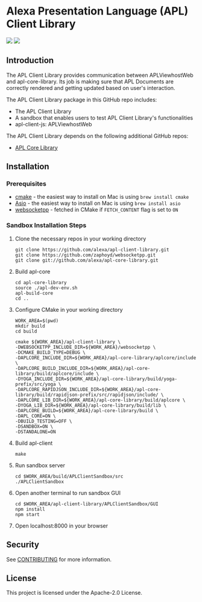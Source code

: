 # Alexa Presentation Language (APL) Client Library

<p>
 <a href="https://github.com/alexa/apl-client-library/tree/v1.8.2" alt="version">
 <img src="https://img.shields.io/badge/stable%20version-1.8.2-brightgreen" /></a>
 <a href="https://github.com/alexa/apl-core-library/tree/v1.8.1" alt="APLCore">
 <img src="https://img.shields.io/badge/apl%20core%20library-1.8.1-navy" /></a>
</p>
 
## Introduction

The APL Client Library provides communication between APLViewhostWeb and apl-core-library. Its job is making sure that APL Documents are correctly rendered and getting updated based on user's interaction.

The APL Client Library package in this GitHub repo includes:

- The APL Client Library
- A sandbox that enables users to test APL Client Library's functionalities
- apl-client-js: APLViewhostWeb

The APL Client Library depends on the following additional GitHub repos:

- [APL Core Library](https://github.com/alexa/apl-core-library)

## Installation

### Prerequisites

* [cmake](https://cmake.org/install/) - the easiest way to install on Mac is using `brew install cmake`
* [Asio](https://think-async.com/Asio/) - the easiest way to install on Mac is using `brew install asio`
* [websocketpp](https://github.com/zaphoyd/websocketpp) - fetched in CMake if `FETCH_CONTENT` flag is set to `ON`

### Sandbox Installation Steps

1. Clone the necessary repos in your working directory
    ```
    git clone https://github.com/alexa/apl-client-library.git
    git clone https://github.com/zaphoyd/websocketpp.git
    git clone git://github.com/alexa/apl-core-library.git
    ```
1. Build apl-core
    ```
    cd apl-core-library
    source ./apl-dev-env.sh
    apl-build-core
    cd ..
    ```
1. Configure CMake in your working directory
    ```
    WORK_AREA=$(pwd)
    mkdir build
    cd build
    ```
    ```
    cmake ${WORK_AREA}/apl-client-library \
    -DWEBSOCKETPP_INCLUDE_DIR=${WORK_AREA}/websocketpp \
    -DCMAKE_BUILD_TYPE=DEBUG \
    -DAPLCORE_INCLUDE_DIR=${WORK_AREA}/apl-core-library/aplcore/include \
    -DAPLCORE_BUILD_INCLUDE_DIR=${WORK_AREA}/apl-core-library/build/aplcore/include \
    -DYOGA_INCLUDE_DIR=${WORK_AREA}/apl-core-library/build/yoga-prefix/src/yoga \
    -DAPLCORE_RAPIDJSON_INCLUDE_DIR=${WORK_AREA}/apl-core-library/build/rapidjson-prefix/src/rapidjson/include/ \
    -DAPLCORE_LIB_DIR=${WORK_AREA}/apl-core-library/build/aplcore \
    -DYOGA_LIB_DIR=${WORK_AREA}/apl-core-library/build/lib \
    -DAPLCORE_BUILD=${WORK_AREA}/apl-core-library/build \
    -DAPL_CORE=ON \
    -DBUILD_TESTING=OFF \
    -DSANDBOX=ON \
    -DSTANDALONE=ON
    ```
1. Build apl-client
   ```
   make
   ```
1. Run sandbox server
   ```
   cd $WORK_AREA/build/APLClientSandbox/src
   ./APLClientSandbox
   ```
1. Open another terminal to run sandbox GUI
   ```
   cd $WORK_AREA/apl-client-library/APLClientSandbox/GUI
   npm install
   npm start
   ```
1. Open localhost:8000 in your browser

## Security

See [CONTRIBUTING](CONTRIBUTING.md#security-issue-notifications) for more information.

## License

This project is licensed under the Apache-2.0 License.

